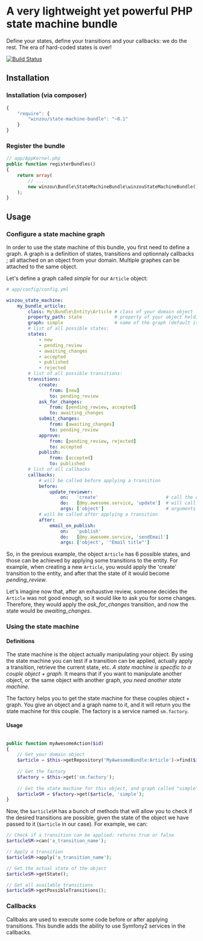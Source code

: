 A very lightweight yet powerful PHP state machine bundle
========================================================

Define your states, define your transitions and your callbacks: we do the rest.
The era of hard-coded states is over!

[![Build Status](https://travis-ci.org/winzou/StateMachineBundle.svg?branch=master)](https://travis-ci.org/winzou/StateMachineBundle)

Installation
---------------

### Installation (via composer)
```js
{
    "require": {
        "winzou/state-machine-bundle": "~0.1"
    }
}
```

### Register the bundle
```php
// app/AppKernel.php
public function registerBundles()
{
    return array(
        // ...
        new winzou\Bundle\StateMachineBundle\winzouStateMachineBundle(),
    );
}
```

Usage
-----


### Configure a state machine graph

In order to use the state machine of this bundle, you first need to define a graph. A graph is a definition of states, transitions and optionnaly callbacks ; all attached on an object from your domain. Multiple graphes can be attached to the same object.

Let's define a graph called *simple* for our `Article` object:

```yaml
# app/config/config.yml

winzou_state_machine:
    my_bundle_article:
        class: My\Bundle\Entity\Article # class of your domain object
        property_path: state            # property of your object holding the actual state (default is "state")
        graph: simple                   # name of the graph (default is "default")
        # list of all possible states:
        states:
            - new
            - pending_review
            - awaiting_changes
            - accepted
            - published
            - rejected
        # list of all possible transitions:
        transitions:
            create:
                from: [new]
                to: pending_review
            ask_for_changes:
                from: [pending_rewiew, accepted]
                to: awaiting_changes
            submit_changes:
                from: [awaiting_changes]
                to: pending_review
            approve:
                from: [pending_review, rejected]
                to: accepted
            publish:
                from: [accepted]
                to: published
        # list of all callbacks
        callbacks:
            # will be called before applying a transition
            before:
                update_reviewer:
                    on:   'create'                         # call the callback on a specific transition
                    do:   [@my.awesome.service, 'update']  # will call the method of this Symfony service
                    args: ['object']                       # arguments for the callback
            # will be called after applying a transition
            after:
                email_on_publish:
                    on:   'publish'
                    do:   [@my.awesome.service, 'sendEmail']
                    args: ['object', '"Email title"']
```

So, in the previous example, the object `Article` has 6 possible states, and those can be achieved by applying some transitions to the entity. For example, when creating a new `Article`, you would apply the 'create' transition to the entity, and after that the state of it would become *pending_review*. 

Let's imagine now that, after an exhaustive review, someone decides the `Article` was not good enough, so it would like to ask you for some changes. Therefore, they would apply the *ask_for_changes* transition, and now the state would be *awaiting_changes*.


### Using the state machine

#### Definitions

The state machine is the object actually manipulating your object. By using the state machine you can test if a transition can be applied, actually apply a transition, retrieve the current state, etc. *A state machine is specific to a couple object + graph.* It means that if you want to manipulate another object, or the same object with another graph, *you need another state machine*.

The factory helps you to get the state machine for these couples object + graph. You give an object and a graph name to it, and it will return you the state machine for this couple. The factory is a service named `sm.factory`.

#### Usage


``` php

public function myAwesomeAction($id)
{
    // Get your domain object
    $article = $this->getRepository('MyAwesomeBundle:Article')->find($id);
    
    // Get the factory
    $factory = $this->get('sm.factory');
    
    // Get the state machine for this object, and graph called "simple"
    $articleSM = $factory->get($article, 'simple');
}
```

Now, the `$articleSM` has a bunch of methods that will allow you to check if the desired transitions are possible, given the state of the object we have passed to it (`$article` in our case). For example, we can:

``` php
// Check if a transition can be applied: returns true or false
$articleSM->can('a_transition_name');

// Apply a transition
$articleSM->apply('a_transition_name');

// Get the actual state of the object
$articleSM->getState();

// Get all available transitions
$articleSM->getPossibleTransitions();
```

### Callbacks

Callbaks are used to execute some code before or after applying transitions. This bundle adds the ability to use Symfony2 services in the callbacks.
